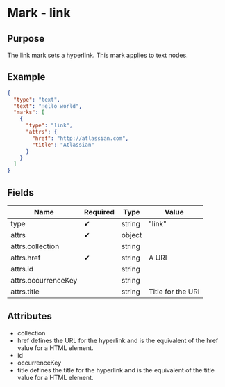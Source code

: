 # Mark - link

## Purpose

The link mark sets a hyperlink. This mark applies to text nodes.

## Example

```json
{
  "type": "text",
  "text": "Hello world",
  "marks": [
    {
      "type": "link",
      "attrs": {
        "href": "http://atlassian.com",
        "title": "Atlassian"
      }
    }
  ]
}
```

## Fields

| Name | Required | Type | Value |
| --- | --- | --- | --- |
| type | ✔ | string | "link" |
| attrs | ✔ | object | |
| attrs.collection | | string | |
| attrs.href | ✔ | string | A URI |
| attrs.id | | string | |
| attrs.occurrenceKey | | string | |
| attrs.title | | string | Title for the URI |

## Attributes

* collection
* href defines the URL for the hyperlink and is the equivalent of the href value for a HTML <a> element.
* id
* occurrenceKey
* title defines the title for the hyperlink and is the equivalent of the title value for a HTML <a> element.